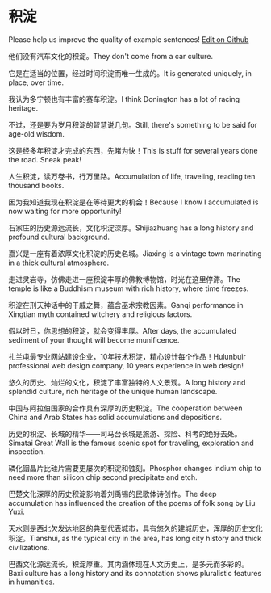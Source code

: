 # 积淀

Please help us improve the quality of example sentences! [Edit on Github](https://github.com/jiyushe/jiyu-example-sentence-source/blob/main/chinese/jidian_2.md)

<p><span class="chinese">他们没有汽车文化的积淀。</span><span class="english">They don't come from a car culture.</span></p>

<p><span class="chinese">它是在适当的位置，经过时间积淀而唯一生成的。</span><span class="english">It is generated uniquely, in place, over time.</span></p>

<p><span class="chinese">我认为多宁顿也有丰富的赛车积淀。</span><span class="english">I think Donington has a lot of racing heritage.</span></p>

<p><span class="chinese">不过，还是要为岁月积淀的智慧说几句。</span><span class="english">Still, there's something to be said for age-old wisdom.</span></p>

<p><span class="chinese">这是经多年积淀才完成的东西，先睹为快！</span><span class="english">This is stuff for several years done the road. Sneak peak!</span></p>

<p><span class="chinese">人生积淀，读万卷书，行万里路。</span><span class="english">Accumulation of life, traveling, reading ten thousand books.</span></p>

<p><span class="chinese">因为我知道我现在积淀是在等待更大的机会！</span><span class="english">Because I know I accumulated is now waiting for more opportunity!</span></p>

<p><span class="chinese">石家庄的历史源远流长，文化积淀深厚。</span><span class="english">Shijiazhuang has a long history and profound cultural background.</span></p>

<p><span class="chinese">嘉兴是一座有着浓厚文化积淀的历史名城。</span><span class="english">Jiaxing is a vintage town marinating in a thick cultural atmosphere.</span></p>

<p><span class="chinese">走进灵岩寺，仿佛走进一座积淀丰厚的佛教博物馆，时光在这里停滞。</span><span class="english">The temple is like a Buddhism museum with rich history, where time freezes.</span></p>

<p><span class="chinese">积淀在刑天神话中的干戚之舞，蕴含巫术宗教因素。</span><span class="english">Ganqi performance in Xingtian myth contained witchery and religious factors.</span></p>

<p><span class="chinese">假以时日，你思想的积淀，就会变得丰厚。</span><span class="english">After days, the accumulated sediment of your thought will become munificence.</span></p>

<p><span class="chinese">扎兰屯最专业网站建设企业，10年技术积淀，精心设计每个作品！</span><span class="english">Hulunbuir professional web design company, 10 years experience in web design!</span></p>

<p><span class="chinese">悠久的历史、灿烂的文化，积淀了丰富独特的人文景观。</span><span class="english">A long history and splendid culture, rich heritage of the unique human landscape.</span></p>

<p><span class="chinese">中国与阿拉伯国家的合作具有深厚的历史积淀。</span><span class="english">The cooperation between China and Arab States has solid accumulations and depositions.</span></p>

<p><span class="chinese">历史的积淀、长城的精华——司马台长城是旅游、探险、科考的绝好去处。</span><span class="english">Simatai Great Wall is the famous scenic spot for traveling, exploration and inspection.</span></p>

<p><span class="chinese">磷化铟晶片比硅片需要更屡次的积淀和蚀刻。</span><span class="english">Phosphor changes indium chip to need more than silicon chip second precipitate and etch.</span></p>

<p><span class="chinese">巴楚文化深厚的历史积淀影响着刘禹锡的民歌体诗创作。</span><span class="english">The deep accumulation has influenced the creation of the poems of folk song by Liu Yuxi.</span></p>

<p><span class="chinese">天水则是西北欠发达地区的典型代表城市，具有悠久的建城历史，浑厚的历史文化积淀。</span><span class="english">Tianshui, as the typical city in the area, has long city history and thick civilizations.</span></p>

<p><span class="chinese">巴西文化源远流长，积淀厚重。其内涵体现在人文历史上，是多元而多彩的。</span><span class="english">Baxi culture has a long history and its connotation shows pluralistic features in humanities.</span></p>

